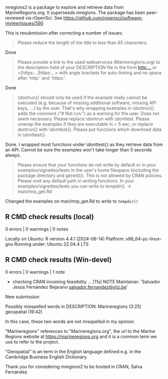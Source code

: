 mregions2 is a package to explore and retrieve data from MarineRegions.org. It 
superseeds mregions. The package has been peer-reviewed via rOpenSci. See 
https://github.com/ropensci/software-review/issues/590

This is resubmission after correcting a number of issues:

> Please reduce the length of the title to less than 65 characters.

Done

>Please provide a link to the used webservices (Marineregions.org) to the
description field of your DESCRIPTION file in the form
<http:...> or <[https:...]https:...>
with angle brackets for auto-linking and no space after 'http:' and
'https:'.

Done


>\dontrun{} should only be used if the example really cannot be executed
(e.g. because of missing additional software, missing API keys, ...) by
the user. That's why wrapping examples in \dontrun{} adds the comment
("# Not run:") as a warning for the user. Does not seem necessary.
Please replace \dontrun with \donttest.
Please unwrap the examples if they are executable in < 5 sec, or replace
dontrun{} with \donttest{}.
Please put functions which download data in \donttest{}.

Done. I wrapped most functions under \donttest{} as they retrieve data from an 
API. Cannot be sure the examples won't take longer than 5 seconds always.


>Please ensure that your functions do not write by default or in your
examples/vignettes/tests in the user's home filespace (including the
package directory and getwd()). This is not allowed by CRAN policies.
Please omit any default path in writing functions. In your
examples/vignettes/tests you can write to tempdir(). -> man/mrp_get.Rd

Changed the examples on man/mrp_get.Rd to write to `tempdir()`

## R CMD check results (local)

0 errors | 0 warnings | 0 notes

Locally on Ubuntu:
  R version 4.4.1 (2024-06-14)
  Platform: x86_64-pc-linux-gnu
  Running under: Ubuntu 22.04.4 LTS
  
## R CMD check results (Win-devel)

0 errors | 0 warnings | 1 note

  * checking CRAN incoming feasibility ... [11s] NOTE
  Maintainer: 'Salvador Jesús Fernández Bejarano <salvador.fernandez@vliz.be>'
  
  New submission
  
  Possibly misspelled words in DESCRIPTION:
    Marineregions (3:25)
    geospatial (19:42)
    
In this case, these two words are not misspelled in my opinion:

"Marineregions" references to "Marineregions.org", the url to the Marine 
Regions website at https://marineregions.org and it is a common term we use to 
refer to the project. 

"Geospatial" is an term in the English language defined e.g. in the Cambridge 
Business English Dictionary.

Thank you for considering mregions2 to be hosted in CRAN,
Salva Fernández
